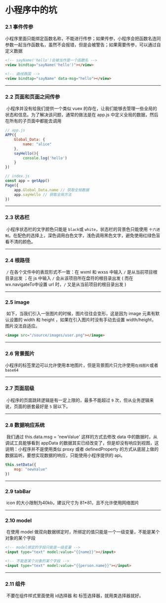 # 小程序中的坑

### 2.1 事件传参

​	小程序里面只能绑定函数名称，不能进行传参；如果传参，小程序会把函数名连同参数一起当作函数名，虽然不会报错，但是会被警告；如果需要传参，可以通过自定义数据

```html
<!-- sayName('hello')会被当作是一个函数名 -->
<view bindtap="sayName('hello')"></view>
```

```html
<!-- 曲线救国 -->
<view bindtap="sayName" data-msg="hello"></view>
```

---

### 2.2 页面和页面之间传参

​	小程序并没有给我们提供一个类似 vuex 的存在，让我们能够去管理一些全局的状态和信息。为了解决该问题，通常的做法是在 app.js 中定义全局的数据，然后在所有的子页面中都能去调用

```js
// app.js
APP({
	Global_Data: {
		name: "alice"
	},
    sayHello(){
        console.log('hello')
    }
})
```

```js
// index.js
const app = getApp()
Page({
    app.Global_Data.name // 获取全局数据
    app.sayHello // 获取全局方法
})
```

---

### 2.3 状态栏

​	小程序状态栏的文字颜色只能是 `black`或 `white`，状态栏的背景色只能使用 `十六进制`。在配色的选择上，深色调用白色文字，浅色调用黑色文字，避免使用红绿色盲看不清的颜色。

---

### 2.4 根路径

​	`/` 在各个文件中的表现形式不一致：在 wxml 和 wxss 中输入 `/` 是从当前项目根目录出发 ；在 js 中输入 `/` 会从该项目所在盘符的根目录出发 ( 而在 wx.navigateTo中设置 url 时，`/` 又是从当前项目的根目录出发 )

---

### 2.5 image

​	如下，当我们引入一张图片的时候，图片往往会变形，这是因为 image 元素有默认设置的 width 和 height ，如果在引入图片时没有手动去设置 width/height， 图片没法自适应。

```html
<image src="/source/images/user.png"></image>
```

---

### 2.6 背景图片

​	 小程序的标签里边可以允许使用本地图片，但是背景图片只允许使用`在线图片`或者 `base64`

---

### 2.7 页面层级

​	小程序的页面跳转逻辑是有一定上限的，最多不能超过 `9` 次，但从业务逻辑来说，页面的嵌套最好是 `5` 层以下。

---

### 2.8 数据响应系统

​	我们通过 this.data.msg = 'newValue' 这样的方式去修改 data 中的数据时，从调试工具能够看到 appData 的数据其实已经改变了，但是却没有响应到视图，这说明：小程序并不是使用类似 proxy 或者 definedProperty 的方式从底层上做的数据监听。要想实现数据的响应，只能使用小程序提供的 api。

```js
this.setData({
    msg: "newValue"
})
```

---

### 2.9 tabBar

​	icon 的大小限制为40kb，建议尺寸为 81*81，且不允许使用网络图片

---

### 2.10 model

​	在使用 model 做双向数据绑定时，所绑定的值只能是一个一级变量，不能是某个对象的某个字段

```html
<!-- model绑定的字段只能是一级变量 -->
<input type="text" model:value="{{name}}"></input>

<!-- 不能是某个对象的某个字段 -->
<input type="text" model:value="{{person.name}}"></input>
```

---

### 2.11 组件

​	不要在组件样式里面使用 id选择器 和 标签选择器，就用类选择器就好。